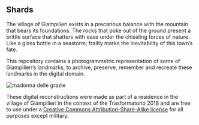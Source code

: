 ## Shards

The village of Giampilieri exists in a precarious balance with the mountain that bears its foundations. The rocks that poke out of the ground present a brittle surface that shatters with ease under the chiseling forces of nature. Like a glass bottle in a seastorm; frailty marks the inevitability of this town’s fate.

This repository contains a photogrammetric representation of some of Giampilieri’s landmarks, to archive, preserve, remember and recreate these landmarks in the digital domain.

![madonna delle grazie](https://raw.githubusercontent.com/dropmeaword/trasformatorio2018-giampilieri-digitale/master/3D_models/renders/church_up_the_hill.png)

These digital reconstructions were made as part of a residence in the village of Giampilieri in the context of the Trasformatorio 2018 and are free to use under a [Creative Commons Attribution-Share-Alike license](https://creativecommons.org/licenses/by-sa/4.0/) for all purposes except military.



